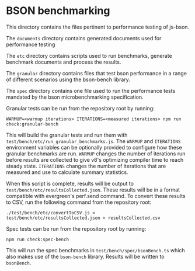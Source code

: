 # BSON benchmarking

This directory contains the files pertinent to performance testing of js-bson.

The `documents` directory contains generated documents used for performance testing

The `etc` directory contains scripts used to run benchmarks, generate benchmark documents and
process the results.

The `granular` directory contains files that test bson performance in a range of different
scenarios using the bson-bench library.

The `spec` directory contains one file used to run the performance tests mandated by the bson
microbenchmarking specification.


Granular tests can be run from the repository root by running:

```
WARMUP=<warmup iterations> ITERATIONS=<measured iterations> npm run check:granular-bench
```

This will build the granular tests and run them with `test/bench/etc/run_granular_benchmarks.js`. The `WARMUP` and `ITERATIONS` environment variables can be optionally provided to configure how these granular benchmarks
are run. `WARMUP` changes the number of iterations run before results are collected to give v8's
optimizing compiler time to reach steady state. `ITERATIONS` changes the number of iterations that
are measured and use to calculate summary statistics.

When this script is complete, results will be output to `test/bench/etc/resultsCollected.json`. These results will
be in a format compatible with evergreen's perf.send command. To convert these results to CSV, run
the following command from the repository root:

```
./test/bench/etc/convertToCSV.js < test/bench/etc/resultsCollected.json > resultsCollected.csv
```

Spec tests can be run from the repository root by running:

```
npm run check:spec-bench
```

This will run the spec benchmarks in `test/bench/spec/bsonBench.ts` which also makes use of the
`bson-bench` library. Results will be written to `bsonBench`.
